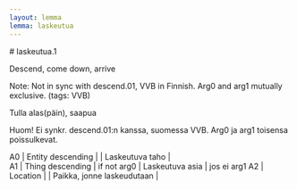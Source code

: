 ```yaml
---
layout: lemma
lemma: laskeutua
---
```


<div class="sense">
# <span class="sensename">laskeutua.1</span>

<span class="description">Descend, come down, arrive</span>

Note: Not in sync with descend.01, VVB in Finnish. Arg0 and arg1 mutually exclusive. (tags: VVB)

<span class="description">Tulla alas(päin), saapua</span>

Huom! Ei synkr. descend.01:n kanssa, suomessa VVB. Arg0 ja arg1 toisensa poissulkevat.

A0 | Entity descending |   | Laskeutuva taho |  
A1 | Thing descending | if not arg0 | Laskeutuva asia | jos ei arg1
A2 | Location |   | Paikka, jonne laskeudutaan |  

</div>

